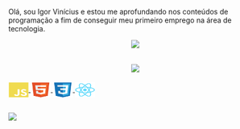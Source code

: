 Olá, sou Igor Vinícius e estou me aprofundando nos conteúdos de programação a fim de conseguir meu primeiro emprego na área de tecnologia.

<div align="center">
  <a href="https://github.com/IgorViniciuz">
  <img height="180em" src="https://github-readme-stats.vercel.app/api?username=igorviniciuz&show_icons=true&theme=gotham&include_all_commits=true&count_private=true"/>
</div>
  
  ##
 
<div align="center">
  <img height="150em" src="https://github-readme-stats.vercel.app/api/top-langs/?username=igorviniciuz&layout=compact&theme=gotham"/>
</div>
  
<div style="display: inline_block"><br>
  <img align="center" alt="Rafa-Js" height="30" width="40" src="https://raw.githubusercontent.com/devicons/devicon/master/icons/javascript/javascript-plain.svg">
  <img align="center" alt="Rafa-HTML" height="30" width="40" src="https://raw.githubusercontent.com/devicons/devicon/master/icons/html5/html5-original.svg">
  <img align="center" alt="Rafa-CSS" height="30" width="40" src="https://raw.githubusercontent.com/devicons/devicon/master/icons/css3/css3-original.svg">
  <img align="center" alt="Rafa-React" height="30" width="40" src="https://raw.githubusercontent.com/devicons/devicon/master/icons/react/react-original.svg">
</div>

  ##
 
<div> 

  <a href="https://www.linkedin.com/in/igorviniciuz/" target="_blank"><img src="https://img.shields.io/badge/-LinkedIn-%230077B5?style=for-the-badge&logo=linkedin&logoColor=white" target="_blank"></a> 
  
</div>
